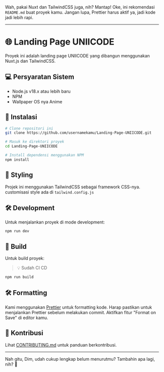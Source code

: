 Wah, pakai Nuxt dan TailwindCSS juga, nih? Mantap! Oke, ini rekomendasi `README.md` buat proyek kamu. Jangan lupa, Prettier harus aktif ya, jadi kode jadi lebih rapi.

---

# 🌐 Landing Page UNIICODE

Proyek ini adalah landing page UNIICODE yang dibangun menggunakan Nuxt.js dan TailwindCSS.

## 💻 Persyaratan Sistem

- Node.js v18.x atau lebih baru
- NPM
- Wallpaper OS nya Anime

## 🚀 Instalasi

```bash
# Clone repositori ini
git clone https://github.com/usernamekamu/Landing-Page-UNIICODE.git

# Masuk ke direktori proyek
cd Landing-Page-UNIICODE

# Install dependensi menggunakan NPM
npm install
```

## 🎨 Styling

Projek ini menggunakan TailwindCSS sebagai framework CSS-nya. customisasi style ada di `tailwind.config.js`

## 🛠️ Development

Untuk menjalankan proyek di mode development:

```bash
npm run dev
```

## 🎯 Build

Untuk build proyek:

> 💡 Sudah CI CD

```bash
npm run build

```

## 🛠️ Formatting

Kami menggunakan [Prettier](https://prettier.io/) untuk formatting kode. Harap pastikan untuk menjalankan Prettier sebelum melakukan commit. Aktifkan fitur "Format on Save" di editor kamu.

## 🤝 Kontribusi

Lihat [CONTRIBUTING.md](./CONTRIBUTING.md) untuk panduan berkontribusi.

---

Nah gitu, Dim, udah cukup lengkap belum menurutmu? Tambahin apa lagi, nih? 🤔
